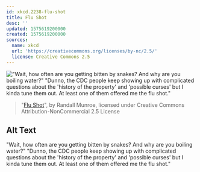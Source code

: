 ```yaml
---
id: xkcd.2238-flu-shot
title: Flu Shot
desc: ''
updated: 1575619200000
created: 1575619200000
sources:
  name: xkcd
  url: 'https://creativecommons.org/licenses/by-nc/2.5/'
  license: Creative Commons 2.5
---
```

!["Wait, how often are you getting bitten by snakes? And why are you boiling water?" "Dunno, the CDC people keep showing up with complicated questions about the 'history of the property' and 'possible curses' but I kinda tune them out. At least one of them offered me the flu shot."](https://imgs.xkcd.com/comics/flu_shot.png)
> "[Flu Shot](https://xkcd.com/2238/)", by Randall Munroe, licensed under Creative Commons Attribution-NonCommercial 2.5 License

## Alt Text
"Wait, how often are you getting bitten by snakes? And why are you boiling water?" "Dunno, the CDC people keep showing up with complicated questions about the 'history of the property' and 'possible curses' but I kinda tune them out. At least one of them offered me the flu shot."
